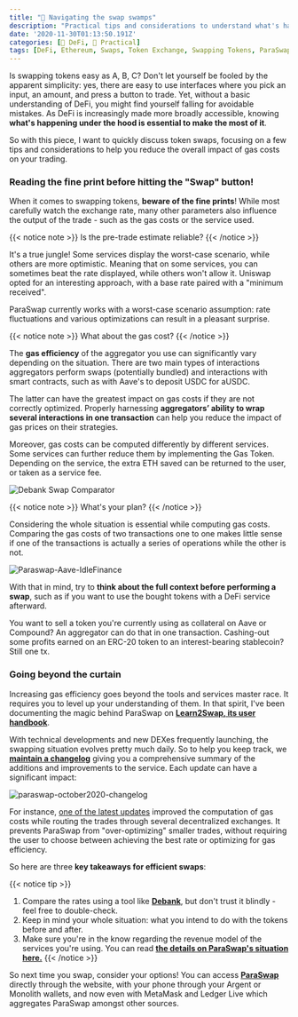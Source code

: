 ```yaml
---
title: "🐊 Navigating the swap swamps"
description: "Practical tips and considerations to understand what's happening under the hood while swapping tokens and how to do it efficiently."
date: '2020-11-30T01:13:50.191Z'
categories: [🌌 DeFi, 💸 Practical]
tags: [DeFi, Ethereum, Swaps, Token Exchange, Swapping Tokens, ParaSwap, Uniswap, Balancer, Curve, SushiSwap, Aave, Compound]
---
```


Is swapping tokens easy as A, B, C? Don't let yourself be fooled by the apparent simplicity: yes, there are easy to use interfaces where you pick an input, an amount, and press a button to trade. Yet, without a basic understanding of DeFi, you might find yourself falling for avoidable mistakes.  As DeFi is increasingly made more broadly accessible, knowing **what's happening under the hood is essential to make the most of it**. 

So with this piece, I want to quickly discuss token swaps, focusing on a few tips and considerations to help you reduce the overall impact of gas costs on your trading. 

### Reading the fine print before hitting the "Swap" button!

When it comes to swapping tokens, **beware of the fine prints**! While most carefully watch the exchange rate, many other parameters also influence the output of the trade - such as the gas costs or the service used.

{{< notice note >}}
Is the pre-trade estimate reliable?
{{< /notice >}}

It's a true jungle! Some services display the worst-case scenario, while others are more optimistic. Meaning that on some services, you can sometimes beat the rate displayed, while others won't allow it. Uniswap opted for an interesting approach, with a base rate paired with a "minimum received". 

ParaSwap currently works with a worst-case scenario assumption: rate fluctuations and various optimizations can result in a pleasant surprise.

{{< notice note >}}
What about the gas cost?
{{< /notice >}}

The **gas efficiency** of the aggregator you use can significantly vary depending on the situation. There are two main types of interactions aggregators perform swaps (potentially bundled) and interactions with smart contracts, such as with Aave's to deposit USDC for aUSDC. 

The latter can have the greatest impact on gas costs if they are not correctly optimized. Properly harnessing **aggregators’ ability to wrap several interactions in one transaction** can help you reduce the impact of gas prices on their strategies.

Moreover, gas costs can be computed differently by different services. Some services can further reduce them by implementing the Gas Token. Depending on the service, the extra ETH saved can be returned to the user, or taken as a service fee.

![Debank Swap Comparator](/img/2020/swap-swamps/debank.png "Debank Swap Rate Comparator")

{{< notice note >}}
What's your plan?
{{< /notice >}}

Considering the whole situation is essential while computing gas costs. Comparing the gas costs of two transactions one to one makes little sense if one of the transactions is actually a series of operations while the other is not. 

![Paraswap-Aave-IdleFinance](/img/2020/swap-swamps/paraswap-aave-idle.png "ParaSwap can wrap a withdrawal from Idle Finance, a swap, and a deposit on Aave in a single transaction")

With that in mind, try to **think about the full context before performing a swap**, such as if you want to use the bought tokens with a DeFi service afterward.

You want to sell a token you're currently using as collateral on Aave or Compound? An aggregator can do that in one transaction. Cashing-out some profits earned on an ERC-20 token to an interest-bearing stablecoin? Still one tx.

### Going beyond the curtain

Increasing gas efficiency goes beyond the tools and services master race. It requires you to level up your understanding of them. In that spirit, I've been documenting the magic behind ParaSwap on **[ Learn2Swap, its user handbook](https://learn2swap.com/l2s/)**.

With technical developments and new DEXes frequently launching, the swapping situation evolves pretty much daily. So to help you keep track, we **[maintain a changelog](https://learn2swap.com/l2s/links-and-resources/changelog-2020)** giving you a comprehensive summary of the additions and improvements to the service. Each update can have a significant impact:

![paraswap-october2020-changelog](/img/2020/swap-swamps/paraswap-october2020-changelog.png "October was a busy month for ParaSwap!")

For instance, [one of the latest updates](https://twitter.com/paraswap/status/1321417337703223304?s=20) improved the computation of gas costs while routing the trades through several decentralized exchanges. It prevents ParaSwap from "over-optimizing" smaller trades, without requiring the user to choose between achieving the best rate or optimizing for gas efficiency.

So here are three **key takeaways for efficient swaps**:

{{< notice tip >}}
1. Compare the rates using a tool like **[Debank](https://debank.com/swap)**, but don't trust it blindly - feel free to double-check.
2. Keep in mind your whole situation: what you intend to do with the tokens before and after.
3. Make sure you're in the know regarding the revenue model of the services you're using. You can read **[the details on ParaSwap's situation here.](https://app.gitbook.com/@paraswap-network/s/l2s/understanding-paraswap/fees)**
{{< /notice >}}

So next time you swap, consider your options! You can access **[ParaSwap](https://paraswap.io/)** directly through the website, with your phone through your Argent or Monolith wallets, and now even with MetaMask and Ledger Live which aggregates ParaSwap amongst other sources.